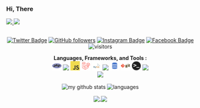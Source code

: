 ### Hi, There
<a href="https://github.com/arifwardan">
<img src="https://media.giphy.com/media/hvRJCLFzcasrR4ia7z/giphy.gif" width="30px">
<img src="https://emojis.slackmojis.com/emojis/images/1531849430/4246/blob-sunglasses.gif?1531849430" width="30"/>
</a>

<div align="center"><b></b></div><br>

<div align="center">

[![Twitter Badge](https://img.shields.io/twitter/follow/arifwardan_?label=Follow&color=<green>)](https://twitter.com/arifwardan_)
[![GitHub followers](https://img.shields.io/github/followers/arifwardan?label=Follow&style=social)](https://github.com/arifwardan/?tab=follow)
[![Instagram Badge](https://img.shields.io/badge/-Arif_Wardan-blue?style=social&logo=Instagram&link=https://www.instagram.com/arifwardan.id/)](https://www.instagram.com/arifwardan.id/) 
[![Facebook Badge](https://img.shields.io/badge/-Arif_Wardan-blue?style=social&logo=facebook&link=https://www.facebook.com/ariff.wardan/)](https://www.facebook.com/ariff.wardan/) 
![visitors](https://hit-badger.glitch.me/badge?page_id=arifwardan.arifwardan)
 </div>

<div align="center">
<b>Languages, Frameworks, and Tools :</b>  
 </div>
 
<div align="center" color="blue">
<code><img height="25" src="https://raw.githubusercontent.com/github/explore/80688e429a7d4ef2fca1e82350fe8e3517d3494d/topics/php/php.png"></code>
<code><img height="25" src="https://golang.org/lib/godoc/images/go-logo-blue.svg"></code>
<code><img height="25" src="https://raw.githubusercontent.com/github/explore/80688e429a7d4ef2fca1e82350fe8e3517d3494d/topics/javascript/javascript.png"></code>
<code><img height="25" src="https://raw.githubusercontent.com/github/explore/56a826d05cf762b2b50ecbe7d492a839b04f3fbf/topics/laravel/laravel.png"></code>
<code><img height="25" src="https://raw.githubusercontent.com/github/explore/80688e429a7d4ef2fca1e82350fe8e3517d3494d/topics/mysql/mysql.png"></code>
<code><img height="25" src="https://code.visualstudio.com/assets/favicon.ico"></code>
<code><img height="25" src="https://raw.githubusercontent.com/github/explore/80688e429a7d4ef2fca1e82350fe8e3517d3494d/topics/sql/sql.png"></code>
<code><img height="25" src="https://raw.githubusercontent.com/github/explore/80688e429a7d4ef2fca1e82350fe8e3517d3494d/topics/git/git.png"></code>
<code><img height="25" src="https://raw.githubusercontent.com/github/explore/80688e429a7d4ef2fca1e82350fe8e3517d3494d/topics/terminal/terminal.png"></code>
<code><img src="https://media.giphy.com/media/WUlplcMpOCEmTGBtBW/giphy.gif" width="30"></code>
 </div>

<div align="center">
        <img src="https://github-profile-trophy.vercel.app/?username=arifwardan&theme=onedark"/>
 </div>

<p align="center">
<img src="https://github-readme-stats.vercel.app/api?username=arifwardan&show_icons=true&theme=dracula" alt="my github stats" width="420"/>&nbsp;<img src="https://github-readme-stats.vercel.app/api/top-langs/?username=arifwardan&layout=compact&theme=dracula" alt="languages" height="165">
</p>

<p align="center">
<a href="https://github.com/arifwardan/blog">
  <img align="center" src="https://github-readme-stats.vercel.app/api/pin/?username=arifwardan&theme=dracula&repo=blog" />
</a>
<a href="https://github.com/arifwardan/bash">
  <img align="center" src="https://github-readme-stats.vercel.app/api/pin/?username=arifwardan&theme=dracula&repo=bash" />
</a>
</p>

